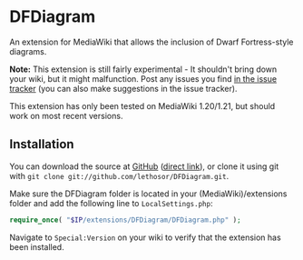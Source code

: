 DFDiagram
=========
An extension for MediaWiki that allows the inclusion of Dwarf Fortress-style diagrams.

**Note:** This extension is still fairly experimental - It shouldn't bring down
your wiki, but it might malfunction. Post any issues you find 
[in the issue tracker](https://github.com/lethosor/DFDiagram/issues) 
(you can also make suggestions in the issue tracker).

This extension has only been tested on MediaWiki 1.20/1.21, but should work on most recent versions.

Installation
------------
You can download the source at [GitHub](https://github.com/lethosor/DFDiagram) ([direct link](https://github.com/lethosor/DFDiagram/archive/master.zip)), or clone it using git with `git clone git://github.com/lethosor/DFDiagram.git`.

Make sure the DFDiagram folder is located in your (MediaWiki)/extensions folder and add the following line to `LocalSettings.php`:
```php
require_once( "$IP/extensions/DFDiagram/DFDiagram.php" );
```
Navigate to `Special:Version` on your wiki to verify that the extension has been installed.
